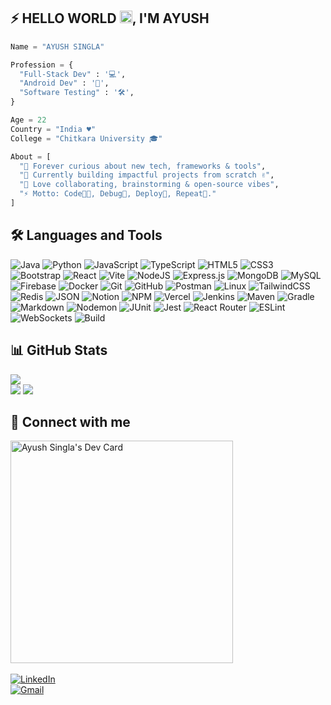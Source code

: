 ## ⚡ HELLO WORLD <img src="https://raw.githubusercontent.com/MartinHeinz/MartinHeinz/master/wave.gif" width="20px" height="20px">, I'M AYUSH 

```python
Name = "AYUSH SINGLA"

Profession = {
  "Full-Stack Dev" : '💻',
  "Android Dev" : '📱',
  "Software Testing" : '🛠️',
}

Age = 22
Country = "India ♥"
College = "Chitkara University 🎓"

About = [
  "🚀 Forever curious about new tech, frameworks & tools",
  "🌱 Currently building impactful projects from scratch ✌️",
  "💬 Love collaborating, brainstorming & open-source vibes",
  "⚡ Motto: Code👨‍💻, Debug🐞, Deploy🚀, Repeat🔁."
]
```

## 🛠 Languages and Tools
![Java](https://img.shields.io/badge/Java-%23007396.svg?style=for-the-badge&logo=java&logoColor=white)
![Python](https://img.shields.io/badge/Python-3776AB?style=for-the-badge&logo=python&logoColor=white)
![JavaScript](https://img.shields.io/badge/JavaScript-%23323330.svg?style=for-the-badge&logo=javascript&logoColor=%23F7DF1E)
![TypeScript](https://img.shields.io/badge/TypeScript-%23007ACC.svg?style=for-the-badge&logo=typescript&logoColor=white)
![HTML5](https://img.shields.io/badge/HTML5-%23E34F26.svg?style=for-the-badge&logo=html5&logoColor=white)
![CSS3](https://img.shields.io/badge/CSS3-%231572B6.svg?style=for-the-badge&logo=css3&logoColor=white)
![Bootstrap](https://img.shields.io/badge/Bootstrap-%238511FA.svg?style=for-the-badge&logo=bootstrap&logoColor=white)
![React](https://img.shields.io/badge/React-%2320232a.svg?style=for-the-badge&logo=react&logoColor=%2361DAFB)
![Vite](https://img.shields.io/badge/Vite-%23646CFF.svg?style=for-the-badge&logo=vite&logoColor=white)
![NodeJS](https://img.shields.io/badge/Node.js-6DA55F?style=for-the-badge&logo=node.js&logoColor=white)
![Express.js](https://img.shields.io/badge/Express.js-%23404d59.svg?style=for-the-badge&logo=express&logoColor=%2361DAFB)
![MongoDB](https://img.shields.io/badge/MongoDB-%234ea94b.svg?style=for-the-badge&logo=mongodb&logoColor=white)
![MySQL](https://img.shields.io/badge/MySQL-4479A1?style=for-the-badge&logo=mysql&logoColor=white)
![Firebase](https://img.shields.io/badge/Firebase-%23039BE5.svg?style=for-the-badge&logo=firebase)
![Docker](https://img.shields.io/badge/Docker-%230db7ed.svg?style=for-the-badge&logo=docker&logoColor=white)
![Git](https://img.shields.io/badge/Git-fc6d26?style=for-the-badge&logo=git&logoColor=white)
![GitHub](https://img.shields.io/badge/GitHub-%23121011.svg?style=for-the-badge&logo=github&logoColor=white)
![Postman](https://img.shields.io/badge/Postman-FF6C37?style=for-the-badge&logo=postman&logoColor=white)
![Linux](https://img.shields.io/badge/Linux-FCC624?style=for-the-badge&logo=linux&logoColor=black)
![TailwindCSS](https://img.shields.io/badge/TailwindCSS-%2338B2AC.svg?style=for-the-badge&logo=tailwind-css&logoColor=white)
![Redis](https://img.shields.io/badge/Redis-DC382D?style=for-the-badge&logo=redis&logoColor=white)
![JSON](https://img.shields.io/badge/JSON-%23F29111.svg?style=for-the-badge&logo=json&logoColor=white)
![Notion](https://img.shields.io/badge/Notion-%23000000.svg?style=for-the-badge&logo=notion&logoColor=white)
![NPM](https://img.shields.io/badge/NPM-%23CB3837.svg?style=for-the-badge&logo=npm&logoColor=white)
![Vercel](https://img.shields.io/badge/Vercel-%23000000.svg?style=for-the-badge&logo=vercel&logoColor=white)
![Jenkins](https://img.shields.io/badge/Jenkins-D24939?style=for-the-badge&logo=jenkins&logoColor=white)
![Maven](https://img.shields.io/badge/Maven-C71A36?style=for-the-badge&logo=apache-maven&logoColor=white)
![Gradle](https://img.shields.io/badge/Gradle-02303A?style=for-the-badge&logo=gradle&logoColor=white)
![Markdown](https://img.shields.io/badge/Markdown-%23000000.svg?style=for-the-badge&logo=markdown&logoColor=white)
![Nodemon](https://img.shields.io/badge/Nodemon-%23323330.svg?style=for-the-badge&logo=nodemon&logoColor=%23BBDEAD)
![JUnit](https://img.shields.io/badge/JUnit-%23C21325.svg?style=for-the-badge&logo=junit&logoColor=white)
![Jest](https://img.shields.io/badge/Jest-C21325.svg?style=for-the-badge&logo=jest&logoColor=white)
![React Router](https://img.shields.io/badge/React_Router-CA4245.svg?style=for-the-badge&logo=react-router&logoColor=white)
![ESLint](https://img.shields.io/badge/ESLint-4B3263.svg?style=for-the-badge&logo=eslint&logoColor=white)
![WebSockets](https://img.shields.io/badge/WebSockets-010101.svg?style=for-the-badge&logo=socket.io&logoColor=white)
![Build](https://img.shields.io/badge/Build-%23007ACC.svg?style=for-the-badge&logo=githubactions&logoColor=white)




## 📊 GitHub Stats  

![](https://github-readme-stats.vercel.app/api?username=ayush1665&theme=dark&hide_border=false&include_all_commits=false&count_private=false)<br/>
![](https://nirzak-streak-stats.vercel.app/?user=ayush1665&theme=dark&hide_border=false)
![](https://github-readme-stats.vercel.app/api/top-langs/?username=ayush1665&theme=dark&hide_border=false&include_all_commits=false&count_private=false&layout=compact)

## 🔗 Connect with me
<p align="left">
  <a href="https://app.daily.dev/ayush1665"><img src="https://api.daily.dev/devcards/v2/QfvmaiCRpQ7ZuTQDQXQgY.png?type=default&r=p37" width="356" alt="Ayush Singla's Dev Card"/></a>
  <br><br><a href="https://www.linkedin.com/in/ayush1665" target="_blank">
  <img src="https://img.shields.io/badge/LinkedIn-Ayush-0077B5?style=for-the-badge&logo=linkedin&logoColor=white" alt="LinkedIn" />
</a>
  <br>
  <a href="mailto:ayush.work65@gmail.com">
  <img src="https://img.shields.io/badge/Gmail-ayush.work65-D14836?style=for-the-badge&logo=gmail&logoColor=white" alt="Gmail"/></a>
  
</p>
